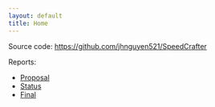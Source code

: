 ```yaml
---
layout: default
title: Home
---
```


Source code: https://github.com/jhnguyen521/SpeedCrafter

Reports:

- [Proposal](proposal.html)
- [Status](status.html)
- [Final](final.html)

